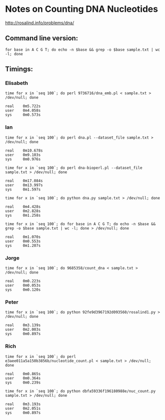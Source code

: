 # Notes on Counting DNA Nucleotides

http://rosalind.info/problems/dna/

## Command line version:

```
for base in A C G T; do echo -n $base && grep -o $base sample.txt | wc -l; done
```

## Timings:

### Elisabeth

```
time for x in `seq 100`; do perl 9736716/dna_emb.pl < sample.txt > /dev/null; done
```

```
real    0m5.722s
user    0m4.058s
sys     0m0.573s
```

### Ian

```
time for x in `seq 100`; do perl dna.pl --dataset_file sample.txt > /dev/null; done
```

```
real    0m10.678s
user    0m9.103s
sys     0m0.976s
```

```
time for x in `seq 100`; do perl dna-bioperl.pl --dataset_file sample.txt > /dev/null; done
```

```
real    0m17.084s
user    0m13.997s
sys     0m1.597s
```

```
time for x in `seq 100`; do python dna.py sample.txt > /dev/null; done
```

```
real    0m4.428s
user    0m2.828s
sys     0m1.258s
```

```
time for x in `seq 100`; do for base in A C G T; do echo -n $base && grep -o $base sample.txt | wc -l; done > /dev/null; done
```

```
real    0m1.070s
user    0m0.553s
sys     0m1.207s
```

### Jorge

```
time for x in `seq 100`; do 9685358/count_dna < sample.txt > /dev/null; done
```

```
real    0m0.223s
user    0m0.053s
sys     0m0.120s
```

### Peter

```
time for x in `seq 100`; do python 92fe9d3967192d093560/rosalind1.py > /dev/null; done
```

```
real    0m3.139s
user    0m2.003s
sys     0m0.897s
```

### Rich

```
time for x in `seq 100`; do perl e3aee011a5a150b3856b/nucleotide_count.pl < sample.txt > /dev/null; done
```

```
real    0m0.865s
user    0m0.364s
sys     0m0.239s
```

```
time for x in `seq 100`; do python dbfa59336f196180988e/nuc_count.py sample.txt > /dev/null; done
```

```
real    0m3.193s
user    0m2.051s
sys     0m0.897s
```
